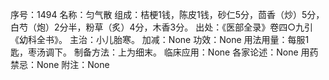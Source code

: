序号：1494
名称：匀气散
组成：桔梗1钱，陈皮1钱，砂仁5分，茴香（炒）5分，白芍（炮）2分半，粉草（炙）4分，木香3分。
出处：《医部全录》卷四○九引《幼科全书》。
主治：小儿胎寒。
加减：None
功效：None
用法用量：每服1匙，枣汤调下。
制备方法：上为细末。
临床应用：None
各家论述：None
用药禁忌：None
附注：None
